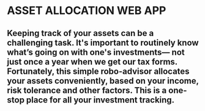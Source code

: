 # ASSET ALLOCATION WEB APP
## Keeping track of your assets can be a challenging task. It's important to routinely know what’s going on with one's investments— not just once a year when we get our tax forms. Fortunately, this simple robo-advisor allocates your assets conveniently, based on your income, risk tolerance and other factors. This is a one-stop place for all your investment tracking.
